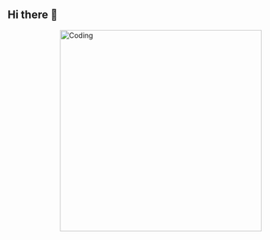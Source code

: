 ## Hi there 👋

<!--
**JRcard/JRcard** is a ✨ _special_ ✨ repository because its `README.md` (this file) appears on your GitHub profile.

Here are some ideas to get you started:

- 🔭 I’m currently working on ...
- 🌱 I’m currently learning ...
- 👯 I’m looking to collaborate on ...
- 🤔 I’m looking for help with ...
- 💬 Ask me about ...
- 📫 How to reach me: ...
- 😄 Pronouns: ...
- ⚡ Fun fact: ...
-->

<img align="right" alt="Coding" width="400" src="https://photos.fife.usercontent.google.com/pw/AP1GczMxVD54JulbdWZ4PQneIbz-CEHUJmSCBjcYJhh9BklTHCsSkaLDp27P=w411-h911-s-no-gm?authuser=0">

